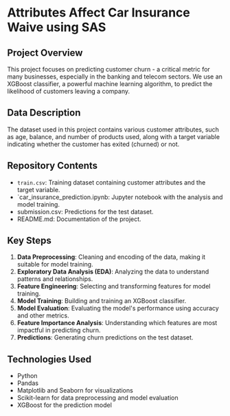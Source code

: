# Attributes Affect Car Insurance Waive using SAS

## Project Overview
This project focuses on predicting customer churn - a critical metric for many businesses, especially in the banking and telecom sectors. We use an XGBoost classifier, a powerful machine learning algorithm, to predict the likelihood of customers leaving a company.

## Data Description
The dataset used in this project contains various customer attributes, such as age, balance, and number of products used, along with a target variable indicating whether the customer has exited (churned) or not.

## Repository Contents
- `train.csv`: Training dataset containing customer attributes and the target variable.
- `car_insurance_prediction.ipynb: Jupyter notebook with the analysis and model training.
- submission.csv: Predictions for the test dataset.
- README.md: Documentation of the project.

## Key Steps
1. **Data Preprocessing**: Cleaning and encoding of the data, making it suitable for model training.
2. **Exploratory Data Analysis (EDA)**: Analyzing the data to understand patterns and relationships.
3. **Feature Engineering**: Selecting and transforming features for model training.
4. **Model Training**: Building and training an XGBoost classifier.
5. **Model Evaluation**: Evaluating the model's performance using accuracy and other metrics.
6. **Feature Importance Analysis**: Understanding which features are most impactful in predicting churn.
7. **Predictions**: Generating churn predictions on the test dataset.

## Technologies Used
- Python
- Pandas
- Matplotlib and Seaborn for visualizations
- Scikit-learn for data preprocessing and model evaluation
- XGBoost for the prediction model
